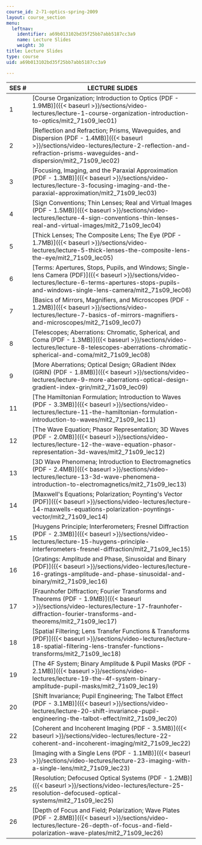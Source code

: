 ```yaml
---
course_id: 2-71-optics-spring-2009
layout: course_section
menu:
  leftnav:
    identifier: a69b013102bd35f25bb7abb5187cc3a9
    name: Lecture Slides
    weight: 30
title: Lecture Slides
type: course
uid: a69b013102bd35f25bb7abb5187cc3a9

---
```


| SES # | LECTURE SLIDES |
| --- | --- |
| 1 | [Course Organization; Introduction to Optics (PDF - 1.9MB)]({{< baseurl >}}/sections/video-lectures/lecture-1-course-organization-introduction-to-optics/mit2_71s09_lec01) |
| 2 | [Reflection and Refraction; Prisms, Waveguides, and Dispersion (PDF - 1.4MB)]({{< baseurl >}}/sections/video-lectures/lecture-2-reflection-and-refraction-prisms-waveguides-and-dispersion/mit2_71s09_lec02) |
| 3 | [Focusing, Imaging, and the Paraxial Approximation (PDF - 1.3MB)]({{< baseurl >}}/sections/video-lectures/lecture-3-focusing-imaging-and-the-paraxial-approximation/mit2_71s09_lec03) |
| 4 | [Sign Conventions; Thin Lenses; Real and Virtual Images (PDF - 1.5MB)]({{< baseurl >}}/sections/video-lectures/lecture-4-sign-conventions-thin-lenses-real-and-virtual-images/mit2_71s09_lec04) |
| 5 | [Thick Lenses; The Composite Lens; The Eye (PDF - 1.7MB)]({{< baseurl >}}/sections/video-lectures/lecture-5-thick-lenses-the-composite-lens-the-eye/mit2_71s09_lec05) |
| 6 | [Terms: Apertures, Stops, Pupils, and Windows; Single-lens Camera (PDF)]({{< baseurl >}}/sections/video-lectures/lecture-6-terms-apertures-stops-pupils-and-windows-single-lens-camera/mit2_71s09_lec06) |
| 7 | [Basics of Mirrors, Magnifiers, and Microscopes (PDF - 1.2MB)]({{< baseurl >}}/sections/video-lectures/lecture-7-basics-of-mirrors-magnifiers-and-microscopes/mit2_71s09_lec07) |
| 8 | [Telescopes; Aberrations: Chromatic, Spherical, and Coma (PDF - 1.3MB)]({{< baseurl >}}/sections/video-lectures/lecture-8-telescopes-aberrations-chromatic-spherical-and-coma/mit2_71s09_lec08) |
| 9 | [More Aberrations; Optical Design; GRadient INdex (GRIN) (PDF - 1.8MB)]({{< baseurl >}}/sections/video-lectures/lecture-9-more-aberrations-optical-design-gradient-index-grin/mit2_71s09_lec09) |
| 11 | [The Hamiltonian Formulation; Introduction to Waves (PDF - 3.3MB)]({{< baseurl >}}/sections/video-lectures/lecture-11-the-hamiltonian-formulation-introduction-to-waves/mit2_71s09_lec11) |
| 12 | [The Wave Equation; Phasor Representation; 3D Waves (PDF - 2.0MB)]({{< baseurl >}}/sections/video-lectures/lecture-12-the-wave-equation-phasor-representation-3d-waves/mit2_71s09_lec12) |
| 13 | [3D Wave Phenomena; Introduction to Electromagnetics (PDF - 2.4MB)]({{< baseurl >}}/sections/video-lectures/lecture-13-3d-wave-phenomena-introduction-to-electromagnetics/mit2_71s09_lec13) |
| 14 | [Maxwell's Equations; Polarization; Poynting's Vector (PDF)]({{< baseurl >}}/sections/video-lectures/lecture-14-maxwells-equations-polarization-poyntings-vector/mit2_71s09_lec14) |
| 15 | [Huygens Principle; Interferometers; Fresnel Diffraction (PDF - 2.3MB)]({{< baseurl >}}/sections/video-lectures/lecture-15-huygens-principle-interferometers-fresnel-diffraction/mit2_71s09_lec15) |
| 16 | [Gratings: Amplitude and Phase, Sinusoidal and Binary (PDF)]({{< baseurl >}}/sections/video-lectures/lecture-16-gratings-amplitude-and-phase-sinusoidal-and-binary/mit2_71s09_lec16) |
| 17 | [Fraunhofer Diffraction; Fourier Transforms and Theorems (PDF - 1.9MB)]({{< baseurl >}}/sections/video-lectures/lecture-17-fraunhofer-diffraction-fourier-transforms-and-theorems/mit2_71s09_lec17) |
| 18 | [Spatial Filtering; Lens Transfer Functions & Transforms (PDF)]({{< baseurl >}}/sections/video-lectures/lecture-18-spatial-filtering-lens-transfer-functions-transforms/mit2_71s09_lec18) |
| 19 | [The 4F System; Binary Amplitude & Pupil Masks (PDF - 2.1MB)]({{< baseurl >}}/sections/video-lectures/lecture-19-the-4f-system-binary-amplitude-pupil-masks/mit2_71s09_lec19) |
| 20 | [Shift Invariance; Pupil Engineering; The Talbot Effect (PDF - 3.1MB)]({{< baseurl >}}/sections/video-lectures/lecture-20-shift-invariance-pupil-engineering-the-talbot-effect/mit2_71s09_lec20) |
| 22 | [Coherent and Incoherent Imaging (PDF - 3.5MB)]({{< baseurl >}}/sections/video-lectures/lecture-22-coherent-and-incoherent-imaging/mit2_71s09_lec22) |
| 23 | [Imaging with a Single Lens (PDF - 1.1MB)]({{< baseurl >}}/sections/video-lectures/lecture-23-imaging-with-a-single-lens/mit2_71s09_lec23) |
| 25 | [Resolution; Defocused Optical Systems (PDF - 1.2MB)]({{< baseurl >}}/sections/video-lectures/lecture-25-resolution-defocused-optical-systems/mit2_71s09_lec25) |
| 26 | [Depth of Focus and Field; Polarization; Wave Plates (PDF - 2.8MB)]({{< baseurl >}}/sections/video-lectures/lecture-26-depth-of-focus-and-field-polarization-wave-plates/mit2_71s09_lec26)